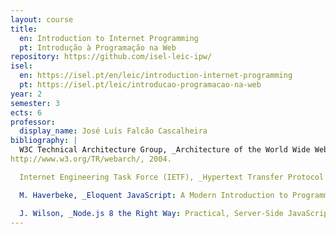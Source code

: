 ```yaml
---
layout: course
title:
  en: Introduction to Internet Programming
  pt: Introdução à Programação na Web
repository: https://github.com/isel-leic-ipw/
isel: 
  en: https://isel.pt/en/leic/introduction-internet-programming
  pt: https://isel.pt/leic/introducao-programacao-na-web
year: 2
semester: 3
ects: 6
professor:
  display_name: José Luís Falcão Cascalheira
bibliography: |
  W3C Technical Architecture Group, _Architecture of the World Wide Web, Volume One_,
http://www.w3.org/TR/webarch/, 2004.

  Internet Engineering Task Force (IETF), _Hypertext Transfer Protocol (HTTP/1.1)_, RFC 7230/7231, 2014

  M. Haverbeke, _Eloquent JavaScript: A Modern Introduction to Programming_, 3rd edition, No Starch Press, 2018. ISBN 9781593279509, https://eloquentjavascript.net/

  J. Wilson, _Node.js 8 the Right Way: Practical, Server-Side JavaScript That Scales_, The Pragmatic Bookshelf, 2017. ISBN 9781680501957
---
```

